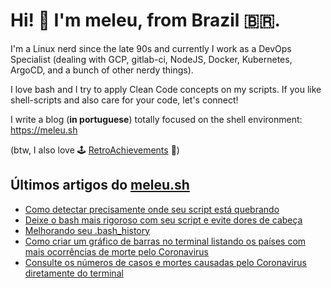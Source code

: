 # Hi! 👋 I'm meleu, from Brazil 🇧🇷.

I'm a Linux nerd since the late 90s and currently I work as a DevOps Specialist (dealing with GCP, gitlab-ci, NodeJS, Docker, Kubernetes, ArgoCD, and a bunch of other nerdy things).

I love bash and I try to apply Clean Code concepts on my scripts. If you like shell-scripts and also care for your code, let's connect!

I write a blog (**in portuguese**) totally focused on the shell environment: <https://meleu.sh>

(btw, I also love 🕹️ [RetroAchievements](https://retroachievements.org/) 👾)

## Últimos artigos do [meleu.sh](https://meleu.sh/)

<!-- BLOG-POST-LIST:START -->
- [Como detectar precisamente onde seu script está quebrando](https://meleu.sh/trap-err/)
- [Deixe o bash mais rigoroso com seu script e evite dores de cabeça](https://meleu.sh/bash-rigoroso/)
- [Melhorando seu .bash_history](https://meleu.sh/bash-history/)
- [Como criar um gráfico de barras no terminal listando os países com mais ocorrências de morte pelo Coronavirus](https://meleu.sh/coronavirus-ranking/)
- [Consulte os números de casos e mortes causadas pelo Coronavirus diretamente do terminal](https://meleu.sh/coronavirus/)
<!-- BLOG-POST-LIST:END -->
